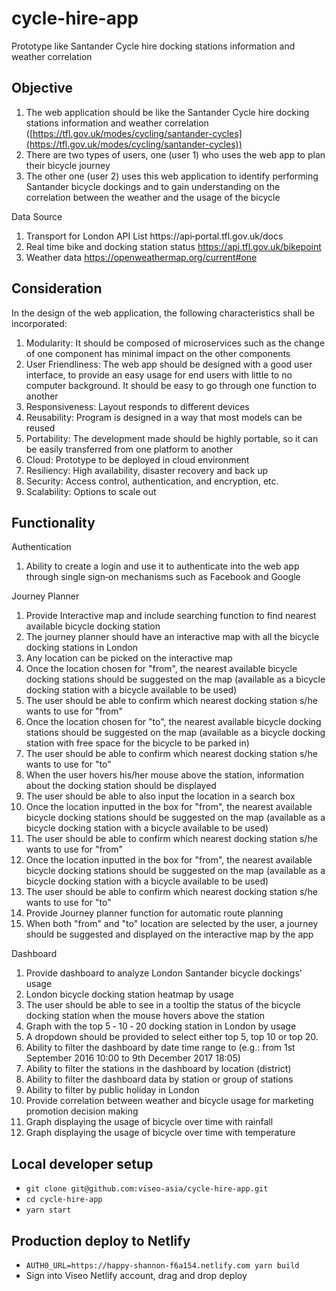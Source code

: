 # cycle-hire-app

Prototype like Santander Cycle hire docking stations information and weather correlation

## Objective

1. The web application should be like the Santander Cycle hire docking stations
information and weather correlation ([https://tfl.gov.uk/modes/cycling/santander-cycles](https://tfl.gov.uk/modes/cycling/santander-cycles))
2. There are two types of users, one (user 1) who uses the web app to plan their bicycle journey
3. The other one (user 2) uses this web application to identify performing Santander bicycle dockings and to gain understanding on the correlation between the weather and the usage of the bicycle

Data Source

1. Transport for London API List https://api‐portal.tfl.gov.uk/docs
2. Real time bike and docking station status https://api.tfl.gov.uk/bikepoint
3. Weather data https://openweathermap.org/current#one

## Consideration
In the design of the web application, the following characteristics shall be incorporated:
1. Modularity: It should be composed of microservices such as the change of one component has minimal impact on the other components
2. User Friendliness: The web app should be designed with a good user interface, to provide an easy usage for end users with little to no computer background. It should be easy to go through one function to another
3. Responsiveness: Layout responds to different devices
4. Reusability: Program is designed in a way that most models can be reused
5. Portability: The development made should be highly portable, so it can be easily transferred from one platform to another
6. Cloud: Prototype to be deployed in cloud environment
7. Resiliency: High availability, disaster recovery and back up
8. Security: Access control, authentication, and encryption, etc.
9. Scalability: Options to scale out

## Functionality

Authentication

1. Ability to create a login and use it to authenticate into the web app through single sign‐on mechanisms such as Facebook and Google

Journey Planner

1. Provide Interactive map and include searching function to find nearest available bicycle docking station
2. The journey planner should have an interactive map with all the bicycle docking stations in London
3. Any location can be picked on the interactive map
4. Once the location chosen for "from", the nearest available bicycle docking stations should be suggested on the map (available as a bicycle docking station with a bicycle available to be
used)
5. The user should be able to confirm which nearest docking station s/he wants to use for "from"
6. Once the location chosen for "to", the nearest available bicycle docking stations should be
suggested on the map (available as a bicycle docking station with free space for the bicycle to be parked in)
7. The user should be able to confirm which nearest docking station s/he wants to use for "to"
8. When the user hovers his/her mouse above the station, information about the docking station should be displayed
9. The user should be able to also input the location in a search box
10. Once the location inputted in the box for "from", the nearest available bicycle docking stations should be suggested on the map (available as a bicycle docking station with a bicycle available to be used)
11. The user should be able to confirm which nearest docking station s/he wants to use for "from"
12. Once the location inputted in the box for "from", the nearest available bicycle docking stations should be suggested on the map (available as a bicycle docking station with a bicycle
available to be used)
13. The user should be able to confirm which nearest docking station s/he wants to use for "to"
14. Provide Journey planner function for automatic route planning
15. When both "from" and "to" location are selected by the user, a journey should be suggested and displayed on the interactive map by the app


Dashboard

1. Provide dashboard to analyze London Santander bicycle dockings' usage
2. London bicycle docking station heatmap by usage
3. The user should be able to see in a tooltip the status of the bicycle docking station when the mouse hovers above the station
4. Graph with the top 5 ‐ 10 ‐ 20 docking station in London by usage
5. A dropdown should be provided to select either top 5, top 10 or top 20.
6. Ability to filter the dashboard by date time range to (e.g.: from 1st September 2016 10:00 to 9th December 2017 18:05)
7. Ability to filter the stations in the dashboard by location (district)
8. Ability to filter the dashboard data by station or group of stations
9. Ability to filter by public holiday in London
10. Provide correlation between weather and bicycle usage for marketing promotion decision making
11. Graph displaying the usage of bicycle over time with rainfall
12. Graph displaying the usage of bicycle over time with temperature


## Local developer setup

- `git clone git@github.com:viseo-asia/cycle-hire-app.git`
- `cd cycle-hire-app`
- `yarn start`

## Production deploy to Netlify

- `AUTH0_URL=https://happy-shannon-f6a154.netlify.com yarn build`
- Sign into Viseo Netlify account, drag and drop deploy
